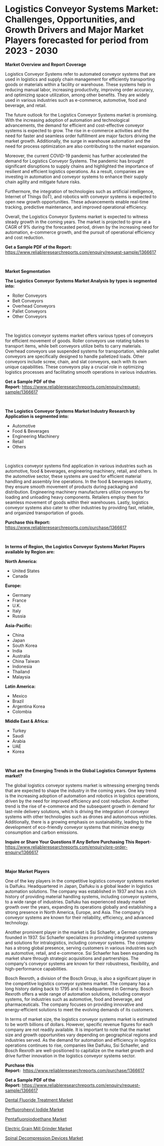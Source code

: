 <p><h1>Logistics Conveyor Systems Market: Challenges, Opportunities, and Growth Drivers and Major Market Players forecasted for period from 2023 - 2030</h1></p><p><strong>Market Overview and Report Coverage</strong></p>
<p><p>Logistics Conveyor Systems refer to automated conveyor systems that are used in logistics and supply chain management for efficiently transporting goods or materials within a facility or warehouse. These systems help in reducing manual labor, increasing productivity, improving order accuracy, and optimizing space utilization, among other benefits. They are widely used in various industries such as e-commerce, automotive, food and beverage, and retail.</p><p>The future outlook for the Logistics Conveyor Systems market is promising. With the increasing adoption of automation and technological advancements, the demand for efficient and cost-effective conveyor systems is expected to grow. The rise in e-commerce activities and the need for faster and seamless order fulfillment are major factors driving the market growth. Additionally, the surge in warehouse automation and the need for process optimization are also contributing to the market expansion.</p><p>Moreover, the current COVID-19 pandemic has further accelerated the demand for Logistics Conveyor Systems. The pandemic has brought significant disruptions to supply chains and highlighted the importance of resilient and efficient logistics operations. As a result, companies are investing in automation and conveyor systems to enhance their supply chain agility and mitigate future risks.</p><p>Furthermore, the integration of technologies such as artificial intelligence, Internet of Things (IoT), and robotics with conveyor systems is expected to open new growth opportunities. These advancements enable real-time tracking, predictive maintenance, and improved operational efficiency.</p><p>Overall, the Logistics Conveyor Systems market is expected to witness steady growth in the coming years. The market is projected to grow at a CAGR of 9% during the forecasted period, driven by the increasing need for automation, e-commerce growth, and the pursuit of operational efficiency and cost reduction.</p></p>
<p><strong>Get a Sample PDF of the Report:</strong> <a href="https://www.reliableresearchreports.com/enquiry/request-sample/1366617">https://www.reliableresearchreports.com/enquiry/request-sample/1366617</a></p>
<p>&nbsp;</p>
<p><strong>Market Segmentation</strong></p>
<p><strong>The Logistics Conveyor Systems Market Analysis by types is segmented into:</strong></p>
<p><ul><li>Roller Conveyors</li><li>Belt Conveyors</li><li>Overhead Conveyors</li><li>Pallet Conveyors</li><li>Other Conveyors</li></ul></p>
<p>&nbsp;</p>
<p><p>The logistics conveyor systems market offers various types of conveyors for efficient movement of goods. Roller conveyors use rotating tubes to transport items, while belt conveyors utilize belts to carry materials. Overhead conveyors use suspended systems for transportation, while pallet conveyors are specifically designed to handle palletized loads. Other conveyors include screw, chain, and slat conveyors, each with its own unique capabilities. These conveyors play a crucial role in optimizing logistics processes and facilitating smooth operations in various industries.</p></p>
<p><strong>Get a Sample PDF of the Report:</strong>&nbsp;<a href="https://www.reliableresearchreports.com/enquiry/request-sample/1366617">https://www.reliableresearchreports.com/enquiry/request-sample/1366617</a></p>
<p>&nbsp;</p>
<p><strong>The Logistics Conveyor Systems Market Industry Research by Application is segmented into:</strong></p>
<p><ul><li>Automotive</li><li>Food & Beverages</li><li>Engineering Machinery</li><li>Retail</li><li>Others</li></ul></p>
<p>&nbsp;</p>
<p><p>Logistics conveyor systems find application in various industries such as automotive, food & beverages, engineering machinery, retail, and others. In the automotive sector, these systems are used for efficient material handling and assembly line operations. In the food & beverages industry, they ensure smooth movement of products during packaging and distribution. Engineering machinery manufacturers utilize conveyors for loading and unloading heavy components. Retailers employ them for seamless movement of goods within their warehouses. Lastly, logistics conveyor systems also cater to other industries by providing fast, reliable, and organized transportation of goods.</p></p>
<p><strong>Purchase this Report:</strong>&nbsp; <a href="https://www.reliableresearchreports.com/purchase/1366617">https://www.reliableresearchreports.com/purchase/1366617</a></p>
<p>&nbsp;</p>
<p><strong>In terms of Region, the Logistics Conveyor Systems Market Players available by Region are:</strong></p>
<p>
    <p> <strong> North America: </strong>
        <ul>
            <li>United States</li>
            <li>Canada</li>
        </ul>
        </p> 
    <p> <strong> Europe: </strong>
        <ul>
            <li>Germany</li>
            <li>France</li>
            <li>U.K.</li>
            <li>Italy</li>
            <li>Russia</li>
        </ul>
        </p> 
    <p> <strong> Asia-Pacific: </strong>
        <ul>
            <li>China</li>
            <li>Japan</li>
            <li>South Korea</li>
            <li>India</li>
            <li>Australia</li>
            <li>China Taiwan</li>
            <li>Indonesia</li>
            <li>Thailand</li>
            <li>Malaysia</li>
        </ul>
        </p> 
    <p> <strong> Latin America: </strong>
        <ul>
            <li>Mexico</li>
            <li>Brazil</li>
            <li>Argentina Korea</li>
            <li>Colombia</li>
        </ul>
        </p> 
    <p> <strong> Middle East & Africa: </strong>
        <ul>
            <li>Turkey</li>
            <li>Saudi</li>
            <li>Arabia</li>
            <li>UAE</li>
            <li>Korea</li>
        </ul>
    </p>
    </p>
<p>&nbsp;</p>
<p><strong>What are the Emerging Trends in the Global Logistics Conveyor Systems market?</strong></p>
<p><p>The global logistics conveyor systems market is witnessing emerging trends that are expected to shape the industry in the coming years. One key trend is the increasing adoption of automation and robotics in logistics operations, driven by the need for improved efficiency and cost reduction. Another trend is the rise of e-commerce and the subsequent growth in demand for last-mile delivery solutions, which is driving the integration of conveyor systems with other technologies such as drones and autonomous vehicles. Additionally, there is a growing emphasis on sustainability, leading to the development of eco-friendly conveyor systems that minimize energy consumption and carbon emissions.</p></p>
<p><strong>Inquire or Share Your Questions If Any Before Purchasing This Report</strong>- <a href="https://www.reliableresearchreports.com/enquiry/pre-order-enquiry/1366617">https://www.reliableresearchreports.com/enquiry/pre-order-enquiry/1366617</a></p>
<p>&nbsp;</p>
<p><strong>Major Market Players</strong></p>
<p><p>One of the key players in the competitive logistics conveyor systems market is Daifuku. Headquartered in Japan, Daifuku is a global leader in logistics automation solutions. The company was established in 1937 and has a rich history of providing material handling systems, including conveyor systems, to a wide range of industries. Daifuku has experienced steady market growth over the years, expanding its operations globally and establishing a strong presence in North America, Europe, and Asia. The company's conveyor systems are known for their reliability, efficiency, and advanced technology.</p><p>Another prominent player in the market is Ssi Schaefer, a German company founded in 1937. Ssi Schaefer specializes in providing integrated systems and solutions for intralogistics, including conveyor systems. The company has a strong global presence, serving customers in various industries such as automotive, retail, and e-commerce. Ssi Schaefer has been expanding its market share through strategic acquisitions and partnerships. The company's conveyor systems are known for their robustness, flexibility, and high-performance capabilities.</p><p>Bosch Rexroth, a division of the Bosch Group, is also a significant player in the competitive logistics conveyor systems market. The company has a long history dating back to 1795 and is headquartered in Germany. Bosch Rexroth offers a wide range of automation solutions, including conveyor systems, for industries such as automotive, food and beverage, and pharmaceuticals. The company focuses on providing innovative and energy-efficient solutions to meet the evolving demands of its customers.</p><p>In terms of market size, the logistics conveyor systems market is estimated to be worth billions of dollars. However, specific revenue figures for each company are not readily available. It is important to note that the market size and growth opportunities vary depending on geographical regions and industries served. As the demand for automation and efficiency in logistics operations continues to rise, companies like Daifuku, Ssi Schaefer, and Bosch Rexroth are well-positioned to capitalize on the market growth and drive further innovation in the logistics conveyor systems sector.</p></p>
<p><strong>Purchase this Report:</strong>&nbsp;&nbsp;<a href="https://www.reliableresearchreports.com/purchase/1366617">https://www.reliableresearchreports.com/purchase/1366617</a></p>
<p></p>
<p><strong>Get a Sample PDF of the Report:</strong>&nbsp;<a href="https://www.reliableresearchreports.com/enquiry/request-sample/1366617">https://www.reliableresearchreports.com/enquiry/request-sample/1366617</a></p>
<p><p><a href="https://medium.com/@tatemonahan564856/dental-fluoride-treatment-market-size-cagr-trends-2024-2030-df9df7ff3e1c">Dental Fluoride Treatment Market</a></p><p><a href="https://www.linkedin.com/pulse/perfluorohexyl-iodide-market-share-amp-new-trends-analysis-kenie/">Perfluorohexyl Iodide Market</a></p><p><a href="https://www.linkedin.com/pulse/pentafluoroiodoethane-market-size-share-amp-trends-analysis-simae/">Pentafluoroiodoethane Market</a></p><p><a href="https://www.linkedin.com/pulse/electric-grain-mill-grinder-market-size-growth-forecast-g9lwf/">Electric Grain Mill Grinder Market</a></p><p><a href="https://medium.com/@kristakutch7227/spinal-decompression-devices-market-size-cagr-trends-2024-2030-d8c088f68467">Spinal Decompression Devices Market</a></p></p>